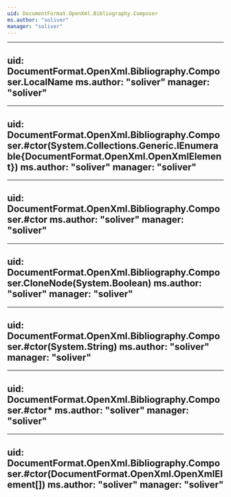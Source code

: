 ```yaml
---
uid: DocumentFormat.OpenXml.Bibliography.Composer
ms.author: "soliver"
manager: "soliver"
---
```


---
uid: DocumentFormat.OpenXml.Bibliography.Composer.LocalName
ms.author: "soliver"
manager: "soliver"
---

---
uid: DocumentFormat.OpenXml.Bibliography.Composer.#ctor(System.Collections.Generic.IEnumerable{DocumentFormat.OpenXml.OpenXmlElement})
ms.author: "soliver"
manager: "soliver"
---

---
uid: DocumentFormat.OpenXml.Bibliography.Composer.#ctor
ms.author: "soliver"
manager: "soliver"
---

---
uid: DocumentFormat.OpenXml.Bibliography.Composer.CloneNode(System.Boolean)
ms.author: "soliver"
manager: "soliver"
---

---
uid: DocumentFormat.OpenXml.Bibliography.Composer.#ctor(System.String)
ms.author: "soliver"
manager: "soliver"
---

---
uid: DocumentFormat.OpenXml.Bibliography.Composer.#ctor*
ms.author: "soliver"
manager: "soliver"
---

---
uid: DocumentFormat.OpenXml.Bibliography.Composer.#ctor(DocumentFormat.OpenXml.OpenXmlElement[])
ms.author: "soliver"
manager: "soliver"
---
